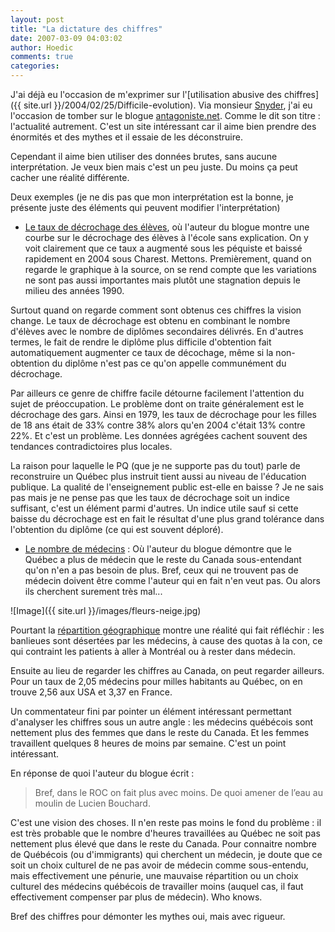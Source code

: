 ```yaml
---
layout: post
title: "La dictature des chiffres"
date: 2007-03-09 04:03:02
author: Hoedic
comments: true
categories: 
---
```



J'ai déjà eu l'occasion de m'exprimer sur l'[utilisation abusive des chiffres]({{ site.url }}/2004/02/25/Difficile-evolution). Via monsieur [Snyder](http://emm-ess.blogspot.com/), j'ai eu l'occasion de tomber sur le blogue [antagoniste.net](http://www.antagoniste.net/). Comme le dit son titre : l'actualité autrement. C'est un site intéressant car il aime bien prendre des énormités et des mythes et il essaie de les déconstruire.

Cependant il aime bien utiliser des données brutes, sans aucune interprétation. Je veux bien mais c'est un peu juste. Du moins ça peut cacher une réalité différente.

Deux exemples (je ne dis pas que mon interprétation est la bonne, je présente juste des éléments qui peuvent modifier l'interprétation)

-  [Le taux de décrochage des élèves](http://www.antagoniste.net/?p=418), où l'auteur du blogue montre une courbe sur le décrochage des élèves à l'école sans explication. On y voit clairement que ce taux a augmenté sous les péquiste et baissé rapidement en 2004 sous Charest. Mettons. Premièrement, quand on regarde le graphique à la source, on se rend compte que les variations ne sont pas aussi importantes mais plutôt une stagnation depuis le milieu des années 1990.

Surtout quand on regarde comment sont obtenus ces chiffres la vision change. Le taux de décrochage est obtenu en combinant le nombre d'élèves avec le nombre de diplômes secondaires délivrés. En d'autres termes, le fait de rendre le diplôme plus difficile d'obtention fait automatiquement augmenter ce taux de décochage, même si la non-obtention du diplôme n'est pas ce qu'on appelle communément du décrochage.

Par ailleurs ce genre de chiffre facile détourne facilement l'attention du sujet de préoccupation. Le problème dont on traite généralement est le décrochage des gars. Ainsi en 1979, les taux de décrochage pour les filles de 18 ans était de 33% contre 38% alors qu'en 2004 c'était 13% contre 22%. Et c'est un problème. Les données agrégées cachent souvent des tendances contradictoires plus locales.

La raison pour laquelle le PQ (que je ne supporte pas du tout) parle de reconstruire un Québec plus instruit tient aussi au niveau de l'éducation publique. La qualité de l'enseignement public est-elle en baisse ? Je ne sais pas mais je ne pense pas que les taux de décrochage soit un indice suffisant, c'est un élément parmi d'autres. Un indice utile sauf si cette baisse du décrochage est en fait le résultat d'une plus grand tolérance dans l'obtention du diplôme (ce qui est souvent déploré).

-  [Le nombre de médecins](http://www.antagoniste.net/?p=437) : Où l'auteur du blogue démontre que le Québec a plus de médecin que le reste du Canada sous-entendant qu'on n'en a pas besoin de plus. Bref, ceux qui ne trouvent pas de médecin doivent être comme l'auteur qui en fait n'en veut pas. Ou alors ils cherchent surement très mal...

![Image]({{ site.url }}/images/fleurs-neige.jpg)


Pourtant la [répartition géographique](http://www.passeportsante.net/fr/Actualites/Statistiques/Fiche.aspx?doc=medecins_par_mille_hab_qc_st) montre une réalité qui fait réfléchir : les banlieues sont désertées par les médecins, à cause des quotas à la con, ce qui contraint les patients à aller à Montréal ou à rester dans médecin.

Ensuite au lieu de regarder les chiffres au Canada, on peut regarder ailleurs. Pour un taux de 2,05 médecins pour milles habitants au Québec, on en trouve 2,56 aux USA et 3,37 en France.

Un commentateur fini par pointer un élément intéressant permettant d'analyser les chiffres sous un autre angle : les médecins québécois sont nettement plus des femmes que dans le reste du Canada. Et les femmes travaillent quelques 8 heures de moins par semaine. C'est un point intéressant.

En réponse de quoi l'auteur du blogue écrit : 

<blockquote class="citation">Bref, dans le ROC on fait plus avec moins. De quoi amener de l&#8217;eau au moulin de Lucien Bouchard.</blockquote>

C'est une vision des choses. Il n'en reste pas moins le fond du problème : il est très probable que le nombre d'heures travaillées au Québec ne soit pas nettement plus élevé que dans le reste du Canada. Pour connaitre nombre de Québécois (ou d'immigrants) qui cherchent un médecin, je doute que ce soit un choix culturel de ne pas avoir de médecin comme sous-entendu, mais effectivement une pénurie, une mauvaise répartition ou un choix culturel des médecins québécois de travailler moins (auquel cas, il faut effectivement compenser par plus de médecin). Who knows.

Bref des chiffres pour démonter les mythes oui, mais avec rigueur.